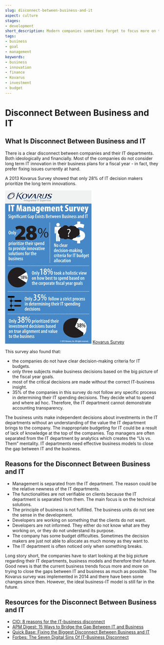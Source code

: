 ```yaml
---
slug: disconnect-between-business-and-it
aspect: culture
stages:
- development
short_description: Modern companies sometimes forget to focus more on the long term IT innovations. They make critical financial decisions without the correct IT-business insight.
tags:
- business
- goal
- management
keywords:
- business
- innovation
- finance
- Kovarus
- investment
- budget
---
```

# Disconnect Between Business and IT

## What Is Disconnect Between Business and IT

There is a clear disconnect between companies and their IT departments. Both ideologically and financially. Most of the companies do not consider long term IT innovation in their business plans for a fiscal year - in fact, they prefer fixing issues currently at hand.

A 2013 Kovarus Survey showed that only 28% of IT decision makers prioritize the long term innovations.

![Kovarus Survey](/files/business-it.png)
[Kovarus Survey](https://www.prnewswire.com/news-releases/kovarus-survey-significant-gap-exists-between-business-and-it-204544541.html)

This survey also found that:

- the companies do not have clear decision-making criteria for IT budgets.
- only three subjects make business decisions based on the big picture of the fiscal year goals.
- most of the critical decisions are made without the correct IT-business insight.
- 35% of the companies in this survey do not follow any specific process in determining their IT spending decisions. They decide what to spend and where ad hoc. Therefore, the IT department cannot demonstrate accounting transparency.

The business units make independent decisions about investments in the IT departments without an understanding of the value the IT department brings to the company. The inappropriate budgeting for IT could be a result of lack of knowledge at the top of the companies. Top managers are often separated from the IT department by analytics which creates the “Us vs. Them” mentality. IT departments need effective business models to close the gap between IT and the business.

## Reasons for the Disconnect Between Business and IT

- Management is separated from the IT department. The reason could be the relative newness of the IT departments.
- The functionalities are not verifiable on clients because the IT department is separated from them. The main focus is on the technical solutions.
- The principle of business is not fulfilled. The business units do not see the sense in the development.
- Developers are working on something that the clients do not want.
- Developers are not informed. They either do not know what are they working on, or they do not understand its purpose.
- The company has some budget difficulties. Sometimes the decision makers are just not able to allocate as much money as they want to.
- The IT department is often noticed only when something breaks.

Long story short, the companies have to start looking at the big picture regarding their IT departments, business models and therefore their future. Good news is that the current business trends focus more and more on trying to close the gaps between IT and business as much as possible. The Kovarus survey was implemented in 2014 and there have been some changes since then. However, the ideal business-IT model is still far in the future.

## Resources for the Disconnect Between Business and IT

- [CIO: 8 reasons for the IT-business disconnect](https://www.cio.com/article/3232099/8-reasons-for-the-it-business-disconnect.html)
- [APM Digest: 15 Ways to Bridge the Gap Between IT and Business](https://www.apmdigest.com/apm-bridge-gap-between-it-and-business)
- [Quick Base: Fixing the Biggest Disconnect Between Business and IT](https://www.quickbase.com/blog/fixing-the-biggest-disconnect-between-business-and-it)
- [Forbes: The Seven Digital Sins Of IT-Business Disconnect](https://www.forbes.com/sites/forbestechcouncil/2018/10/12/the-seven-digital-sins-of-it-business-disconnect/#2ac9e9f26c9f)
